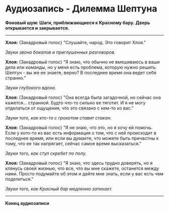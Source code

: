 # Аудиозапись - Дилемма Шептуна

**Фоновый шум: Шаги, приближающиеся к Красному бару. Дверь открывается и закрывается.**

---

**Хлоя:** (Закадровый голос) "Слушайте, народ. Это говорит Хлоя."

_Звуки звона бокалов и приглушенных разговоров._

**Хлоя:** (Закадровый голос) "Я знаю, что обычно не вмешиваюсь в ваши дела или команды, но у меня есть проблема, которую нужно решить. Шептун - вы же ее знаете, верно? В последнее время она ведет себя странно."

_Звуки глубокого вдоха._

**Хлоя:** (Закадровый голос) "Она всегда была загадочной, но сейчас она кажется... странной. Будто что-то сильно ее тяготит. И я не могу отделаться от ощущения, что это связано с кем-то из вас."

_Звуки того, как кто-то с грохотом ставит стакан._

**Хлоя:** (Закадровый голос) "Я не знаю, что это, но я хочу ей помочь. Если у кого-то из вас есть информация о том, что с ней происходит в последнее время, или если вы думаете, что можете быть причастны к тому, что ее так напрягает, сейчас самое время высказаться."

_Звуки того, как стул скребет по полу._

**Хлоя:** (Закадровый голос) "Я знаю, что здесь трудно доверять, но я клянусь своей жизнью, что все, что вы мне скажете, останется между нами. Просто подумайте об этом и дайте мне знать, если у вас есть чем поделиться."

_Звуки того, как Красный бар медленно затихает._

---

**Конец аудиозаписи**
